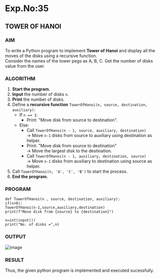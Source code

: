 # Exp.No:35  
## TOWER OF HANOI

### AIM  
To write a Python program to implement **Tower of Hanoi** and display all the moves of the disks using a recursive function.  
Consider the names of the tower pegs as A, B, C. Get the number of disks value from the user.

### ALGORITHM  

1. **Start the program.**
2. **Input** the number of disks `n`.
3. **Print** the number of disks.
4. Define a **recursive function** `TowerOfHanoi(n, source, destination, auxiliary)`:
   - If `n == 1`:
     - Print: "Move disk from source to destination".
   - Else:
     - Call `TowerOfHanoi(n - 1, source, auxiliary, destination)`  
       → Move `n-1` disks from source to auxiliary using destination as helper.
     - Print: "Move disk from source to destination"  
       → Move the largest disk to the destination.
     - Call `TowerOfHanoi(n - 1, auxiliary, destination, source)`  
       → Move `n-1` disks from auxiliary to destination using source as helper.
5. Call `TowerOfHanoi(n, 'A', 'C', 'B')` to start the process.
6. **End the program.**

### PROGRAM  

```
def TowerOfHanoi(n , source, destination, auxiliary):
if(n>0):
TowerOfHanoi(n-1,source,auxiliary,destination)
print(f"Move disk from {source} to {destination}")

n=int(input())
print("No. of disks =",n)

```

### OUTPUT

![image](https://github.com/user-attachments/assets/976417a0-a91b-4329-b25e-86a3cdf8fb2e)

### RESULT
Thus, the given python program is implemented and executed sucessfully.

